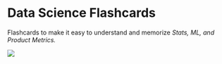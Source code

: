 # Data Science Flashcards 

Flashcards to make it easy to understand and memorize *Stats, ML, and Product Metrics.*  

<img src="https://raw.github.com/taherelsheikh/data_science_flashcards/master/flashcards.pdf">
